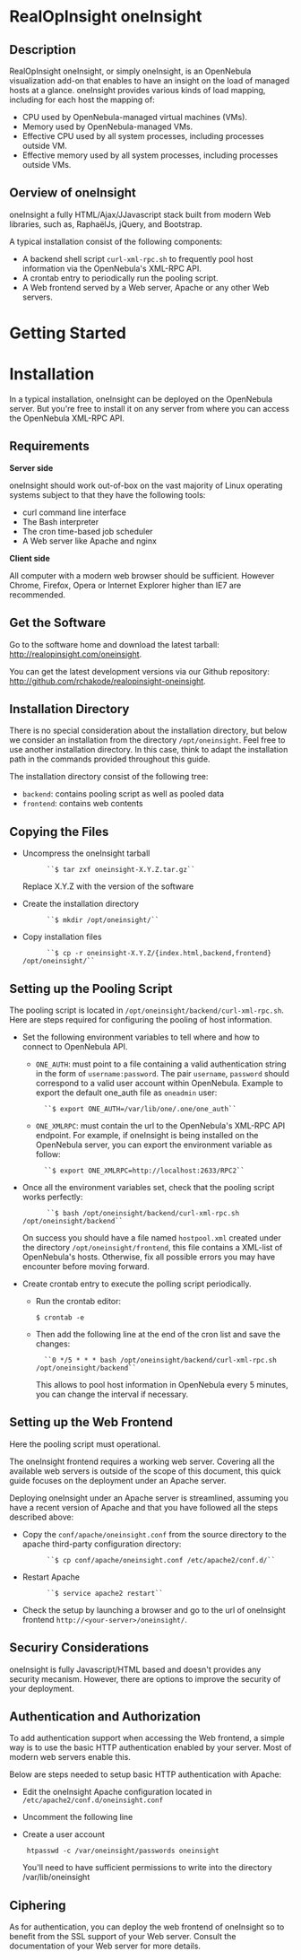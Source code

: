 RealOpInsight oneInsight
========================

Description
--------
RealOpInsight oneInsight, or simply oneInsight, is an OpenNebula visualization add-on that 
enables to have an insight on the load of managed hosts at a glance. oneInsight provides 
various kinds of load mapping, including for each host the mapping of:

* CPU used by OpenNebula-managed virtual machines (VMs).
* Memory used by OpenNebula-managed VMs.
* Effective CPU used by all system processes, including processes outside VM.
* Effective memory used by all system processes, including processes outside VMs.

Oerview of oneInsight
---------------------
oneInsight a fully HTML/Ajax/JJavascript stack built from modern Web libraries, 
such as, RaphaëlJs, jQuery, and Bootstrap.

A typical installation consist of the following components:
 
* A backend shell script ``curl-xml-rpc.sh`` to frequently pool host information
  via the OpenNebula's XML-RPC API. 
* A crontab entry to periodically run the pooling script. 
* A Web frontend served by a Web server, Apache or any other Web servers. 


Getting Started
===============

Installation
============
In a typical installation, oneInsight can be deployed on the OpenNebula 
server. But you're free to install it on any server from where you can 
access the OpenNebula XML-RPC API.

Requirements
------------

**Server side**

oneInsight should work out-of-box on the vast majority of Linux operating systems 
subject to that they have the following tools:

  * curl command line interface
  * The Bash interpreter
  * The cron time-based job scheduler
  * A Web server like Apache and nginx 


**Client side**

All computer with a modern web browser should be sufficient. However Chrome, 
Firefox, Opera or Internet Explorer higher than IE7 are recommended.  


Get the Software
----------------
Go to the software home and download the latest tarball: 
http://realopinsight.com/oneinsight.

You can get the latest development versions via our Github repository: 
http://github.com/rchakode/realopinsight-oneinsight.

Installation Directory
----------------------
There is no special consideration about the installation directory, but below 
we consider an installation from the directory ``/opt/oneinsight``. Feel free to 
use another installation directory. In this case, think to adapt the installation 
path in the commands provided throughout this guide.

The installation directory consist of the following tree:

- ``backend``: contains pooling script as well as pooled data
- ``frontend``: contains web contents

Copying the Files
-----------------

* Uncompress the oneInsight tarball
 
            ``$ tar zxf oneinsight-X.Y.Z.tar.gz``

     Replace X.Y.Z with the version of the software
 
* Create the installation directory

            ``$ mkdir /opt/oneinsight/``

* Copy installation files

            ``$ cp -r oneinsight-X.Y.Z/{index.html,backend,frontend} /opt/oneinsight/``


Setting up the Pooling Script
-----------------------------
The pooling script is located in ``/opt/oneinsight/backend/curl-xml-rpc.sh``. Here are steps 
required for configuring the pooling of host information. 

* Set the following environment variables to tell where and how to connect to OpenNebula API.
  
    * ``ONE_AUTH``: must point to a file containing a valid authentication string in the form 
        of  ``username:password``. The pair ``username``, ``password`` should correspond to a
        valid user account within OpenNebula. Example to export the default one_auth file 
        as ``oneadmin`` user: 

            ``$ export ONE_AUTH=/var/lib/one/.one/one_auth``

    * ``ONE_XMLRPC``: must contain the url to the OpenNebula's XML-RPC API endpoint. For example, 
      if oneInsight is being installed on the OpenNebula server, you can export the environment 
      variable as follow:
       
            ``$ export ONE_XMLRPC=http://localhost:2633/RPC2``

* Once all the environment variables set, check that the pooling script works perfectly:

            ``$ bash /opt/oneinsight/backend/curl-xml-rpc.sh /opt/oneinsight/backend``

     On success you should have a file named ``hostpool.xml`` created under the directory 
     ``/opt/oneinsight/frontend``, this file contains a XML-list of OpenNebula's hosts. 
     Otherwise, fix all possible errors you may have encounter before moving forward.

* Create crontab entry to execute the polling script periodically.

    * Run the crontab editor:
   
        ``$ crontab -e`` 
   
    * Then add the following line at the end of the cron list and save the changes:

            ``0 */5 * * * bash /opt/oneinsight/backend/curl-xml-rpc.sh /opt/oneinsight/backend``
 
        This allows to pool host information in OpenNebula every 5 minutes, you can change the interval
        if necessary.  


Setting up the Web Frontend
---------------------------
Here the pooling script must operational. 

The oneInsight frontend requires a working web server. Covering all the available web servers 
is outside of the scope of this document, this quick guide focuses on the deployment under an
Apache server.

Deploying oneInsight under an Apache server is streamlined, assuming you have a recent version 
of Apache and that you have followed all the steps described above:

* Copy the ``conf/apache/oneinsight.conf`` from the source directory to the apache third-party configuration directory:

            ``$ cp conf/apache/oneinsight.conf /etc/apache2/conf.d/``

* Restart Apache 

            ``$ service apache2 restart``

* Check the setup by launching a browser and go to the url of oneInsight frontend 
  ``http://<your-server>/oneinsight/``.


Securiry Considerations
-----------------------
oneInsight is fully Javascript/HTML based and doesn't provides any security mecanism.
However, there are options to improve the security of your deployment.

Authentication and Authorization
--------------------------------
To add authentication support when accessing the Web frontend, a simple way is to 
use the basic HTTP authentication enabled by your server. Most of modern web servers
enable this. 

Below are steps needed to setup basic HTTP authentication with Apache:

* Edit the oneInsight Apache configuration located in ``/etc/apache2/conf.d/oneinsight.conf``
* Uncomment the following line

* Create a user account
  ```
   htpasswd -c /var/oneinsight/passwords oneinsight
  ```
  You'll need to have sufficient permissions to write into the directory /var/lib/oneinsight

Ciphering
---------
As for authentication, you can deploy the web frontend of oneInsight so to benefit from the SSL support of your Web server. Consult the documentation of your Web server for more details. 

